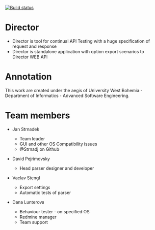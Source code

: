 [![Build
status](https://ci.appveyor.com/api/projects/status/0opgnlm36ofenlde)](https://ci.appveyor.com/project/Strnadj/director)

Director
========

* Director is tool for continual API Testing with a huge specification of request and response
* Director is standalone application with option export scenarios to Director WEB API


Annotation
==========

This work are created under the aegis of University West Bohemia - Department of Informatics - Advanced Software Engineering.


Team members
============

* Jan Strnadek
  * Team leader
  * GUI and other OS Compatibility issues
  * @Strnadj on Github
  
* David Pejrimovsky
  * Head parser designer and developer
  
* Vaclav Stengl
  * Export settings
  * Automatic tests of parser

* Dana Lunterova
  * Behaviour tester - on specified OS
  * Redmine manager
  * Team support
  
